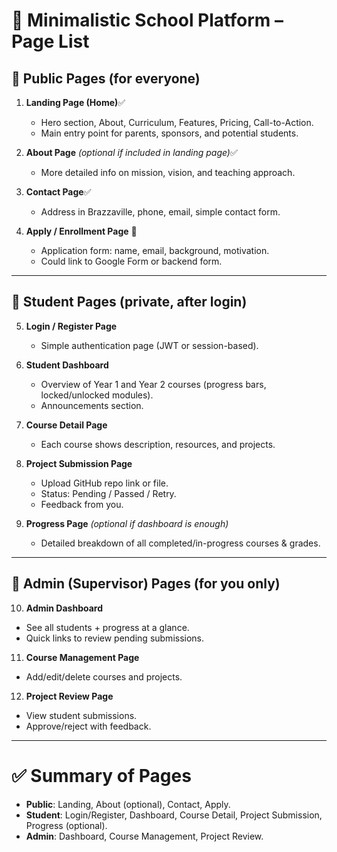 # 📑 Minimalistic School Platform – Page List

## 🔹 Public Pages (for everyone)

1. **Landing Page (Home)**✅

   * Hero section, About, Curriculum, Features, Pricing, Call-to-Action.
   * Main entry point for parents, sponsors, and potential students.

2. **About Page** *(optional if included in landing page)*✅

   * More detailed info on mission, vision, and teaching approach.

3. **Contact Page**✅

   * Address in Brazzaville, phone, email, simple contact form.

4. **Apply / Enrollment Page** 🔄

   * Application form: name, email, background, motivation.
   * Could link to Google Form or backend form.

---

## 🔹 Student Pages (private, after login)

5. **Login / Register Page**

   * Simple authentication page (JWT or session-based).

6. **Student Dashboard**

   * Overview of Year 1 and Year 2 courses (progress bars, locked/unlocked modules).
   * Announcements section.

7. **Course Detail Page**

   * Each course shows description, resources, and projects.

8. **Project Submission Page**

   * Upload GitHub repo link or file.
   * Status: Pending / Passed / Retry.
   * Feedback from you.

9. **Progress Page** *(optional if dashboard is enough)*

   * Detailed breakdown of all completed/in-progress courses & grades.

---

## 🔹 Admin (Supervisor) Pages (for you only)

10. **Admin Dashboard**

* See all students + progress at a glance.
* Quick links to review pending submissions.

11. **Course Management Page**

* Add/edit/delete courses and projects.

12. **Project Review Page**

* View student submissions.
* Approve/reject with feedback.

---

# ✅ Summary of Pages

* **Public**: Landing, About (optional), Contact, Apply.
* **Student**: Login/Register, Dashboard, Course Detail, Project Submission, Progress (optional).
* **Admin**: Dashboard, Course Management, Project Review.
